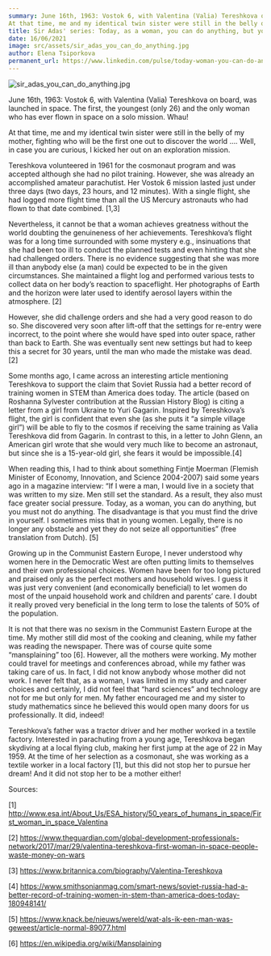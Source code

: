 ```yaml
---
summary: June 16th, 1963: Vostok 6, with Valentina (Valia) Tereshkova on board, was launched in space. The first, the youngest (only 26) and the only woman who has ever flown in space on a solo mission. Whau!
At that time, me and my identical twin sister were still in the belly of my mother, fighting who will be the first one out to discover the world …. Well, in case you are curious, I kicked her out on an exploration mission.
title: Sir Adas' series: Today, as a woman, you can do anything, but you must not do anything!
date: 16/06/2021
image: src/assets/sir_adas_you_can_do_anything.jpg
author: Elena Tsiporkova
permanent_url: https://www.linkedin.com/pulse/today-woman-you-can-do-anything-must-elena-tsiporkova/
---
```


<p><img alt="sir_adas_you_can_do_anything.jpg" src="../img/blogs/sir_adas_you_can_do_anything.jpg" /></p>

June 16th, 1963: Vostok 6, with Valentina (Valia) Tereshkova on board, was launched in space. The first, the youngest (only 26) and the only woman who has ever flown in space on a solo mission. Whau!

At that time, me and my identical twin sister were still in the belly of my mother, fighting who will be the first one out to discover the world …. Well, in case you are curious, I kicked her out on an exploration mission.

Tereshkova volunteered in 1961 for the cosmonaut program and was accepted although she had no pilot training. However, she was already an accomplished amateur parachutist. Her Vostok 6 mission lasted just under three days (two days, 23 hours, and 12 minutes). With a single flight, she had logged more flight time than all the US Mercury astronauts who had flown to that date combined. [1,3]

Nevertheless, it cannot be that a woman achieves greatness without the world doubting the genuineness of her achievements. Tereshkova’s flight was for a long time surrounded with some mystery e.g., insinuations that she had been too ill to conduct the planned tests and even hinting that she had challenged orders. There is no evidence suggesting that she was more ill than anybody else (a man) could be expected to be in the given circumstances. She maintained a flight log and performed various tests to collect data on her body’s reaction to spaceflight. Her photographs of Earth and the horizon were later used to identify aerosol layers within the atmosphere. [2]

However, she did challenge orders and she had a very good reason to do so. She discovered very soon after lift-off that the settings for re-entry were incorrect, to the point where she would have sped into outer space, rather than back to Earth. She was eventually sent new settings but had to keep this a secret for 30 years, until the man who made the mistake was dead. [2]

Some months ago, I came across an interesting article mentioning Tereshkova to support the claim that Soviet Russia had a better record of training women in STEM than America does today. The article (based on Roshanna Sylvester contribution at the Russian History Blog) is citing a letter from a girl from Ukraine to Yuri Gagarin. Inspired by Tereshkova’s flight, the girl is confident that even she (as she puts it “a simple village girl”) will be able to fly to the cosmos if receiving the same training as Valia Tereshkova did from Gagarin. In contrast to this, in a letter to John Glenn, an American girl wrote that she would very much like to become an astronaut, but since she is a 15-year-old girl, she fears it would be impossible.[4]

When reading this, I had to think about something Fintje Moerman (Flemish Minister of Economy, Innovation, and Science 2004-2007) said some years ago in a magazine interview: “If I were a man, I would live in a society that was written to my size. Men still set the standard. As a result, they also must face greater social pressure. Today, as a woman, you can do anything, but you must not do anything. The disadvantage is that you must find the drive in yourself. I sometimes miss that in young women. Legally, there is no longer any obstacle and yet they do not seize all opportunities” (free translation from Dutch). [5]

Growing up in the Communist Eastern Europe, I never understood why women here in the Democratic West are often putting limits to themselves and their own professional choices. Women have been for too long pictured and praised only as the perfect mothers and household wives. I guess it was just very convenient (and economically beneficial) to let women do most of the unpaid household work and children and parents’ care. I doubt it really proved very beneficial in the long term to lose the talents of 50% of the population.

It is not that there was no sexism in the Communist Eastern Europe at the time. My mother still did most of the cooking and cleaning, while my father was reading the newspaper. There was of course quite some “mansplaining” too [6]. However, all the mothers were working. My mother could travel for meetings and conferences abroad, while my father was taking care of us. In fact, I did not know anybody whose mother did not work. I never felt that, as a woman, I was limited in my study and career choices and certainly, I did not feel that “hard sciences” and technology are not for me but only for men. My father encouraged me and my sister to study mathematics since he believed this would open many doors for us professionally. It did, indeed!

Tereshkova’s father was a tractor driver and her mother worked in a textile factory. Interested in parachuting from a young age, Tereshkova began skydiving at a local flying club, making her first jump at the age of 22 in May 1959. At the time of her selection as a cosmonaut, she was working as a textile worker in a local factory [1], but this did not stop her to pursue her dream! And it did not stop her to be a mother either!

Sources:

[1] http://www.esa.int/About_Us/ESA_history/50_years_of_humans_in_space/First_woman_in_space_Valentina

[2] https://www.theguardian.com/global-development-professionals-network/2017/mar/29/valentina-tereshkova-first-woman-in-space-people-waste-money-on-wars

[3] https://www.britannica.com/biography/Valentina-Tereshkova

[4] https://www.smithsonianmag.com/smart-news/soviet-russia-had-a-better-record-of-training-women-in-stem-than-america-does-today-180948141/

[5] https://www.knack.be/nieuws/wereld/wat-als-ik-een-man-was-geweest/article-normal-89077.html

[6] https://en.wikipedia.org/wiki/Mansplaining
